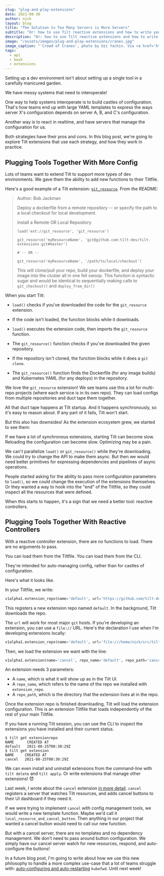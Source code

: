 ```yaml
---
slug: "plug-and-play-extensions"
date: 2021-08-30
author: nick
layout: blog
title: "The Solution to Too Many Servers is More Servers"
subtitle: "Or: how to use Tilt reactive extensions and how to write your own"
description: "Or: how to use Tilt reactive extensions and how to write your own"
image: "/assets/images/plug-and-play-extensions/cranes.jpg"
image_caption: "'Crowd of Cranes', photo by Uzi Yachin. Via <a href='https://www.flickr.com/photos/93402933@N00/389251974'>Flickr</a>."
tags:
  - api
  - bash
  - extensions
---
```


Setting up a dev environment isn't about setting up a single tool in a carefully
manicured garden.

We have messy systems that need to interoperate!

One way to help systems interoperate is to build castles of
configuration. That's how teams end up with large YAML templates to express
the ways server X's configuration depends on server A, B, and C's configuration.

Another way is to react in realtime, and have servers that manage the
configuration for us.

Both strategies have their pros and cons. In this blog post, we're going to
explore Tilt extensions that use each strategy, and how they work in practice.

## Plugging Tools Together With More Config

Lots of teams want to extend Tilt to support more types of dev environments. We
gave them the ability to add new functions to their Tiltfile.

Here's a good example of a Tilt extension: [`git_resource`](https://github.com/tilt-dev/tilt-extensions/tree/master/git_resource). From the README:

> Author: Bob Jackman
>
> Deploy a dockerfile from a remote repository -- or specify the path to a local checkout for local development.
>
> Install a Remote OR Local Repository
>
> `load('ext://git_resource', 'git_resource')`
> 
> `git_resource('myResourceName', 'git@github.com:tilt-dev/tilt-extensions.git#master')`
> 
> `# -- OR --`
> 
> `git_resource('myResourceName', '/path/to/local/checkout')`
>
> This will clone/pull your repo, build your dockerfile, and deploy your image
> into the cluster all in one fell swoop. This function is syntactic sugar and
> would be identical to sequentially making calls to `git_checkout()` and
> `deploy_from_dir()`

When you start Tilt:

- `load()` checks if you've downloaded the code for the `git_resource` extension.

- If the code isn't loaded, the function blocks while it downloads.

- `load()` executes the extension code, then imports the `git_resource` function.

- The `git_resource()` function checks if you've downloaded the given repository.

- If the repository isn't cloned, the function blocks while it does a `git clone`.

- The `git_resource()` function finds the Dockerfile (for any image builds) and Kubernetes YAML (for any deploys) in the repository.

We love the `git_resource` extension! We see teams use this a lot for multi-repo
projects (where each service is in its own repo). They can 
load configs from multiple repositories and duct tape them together.

All that duct tape happens at Tilt startup. And it happens synchronously, so it's
easy to reason about. If any part of it fails, Tilt won't start.

But this also has downsides! As the extension ecosystem grew, we started to see them:

If we have a lot of synchronous extensions, starting Tilt can become
slow. Reloading the configuration can become slow. Optimizing may be a pain.

We can't parallelize `load()` or `git_resource()` while they're downloading. We
could try to change the API to make them async.  But then we would need better
primitives for expressing dependencies and pipelines of async operations.

People started asking for the ability to pass more configuration parameters to
`load()`, so we could change the execution of the extensions themselves. Or they
wanted a way to hook into the "end" of the Tiltfile, so they could inspect all
the resources that were defined.

When this starts to happen, it's a sign that we need a better tool: reactive controllers.

## Plugging Tools Together With Reactive Controllers

With a reactive controller extension, there are no functions to load. There are
no arguments to pass.

You can load them from the Tiltfile. You can load them from the CLI.

They're intended for auto-managing config, rather than for
castles of configuration.

Here's what it looks like. 

In your Tiltfile, we write:

```python
v1alpha1.extension_repo(name='default', url='https://github.com/tilt-dev/tilt-extensions')
```

This registers a new extension repo named `default`. In the background, Tilt
downloads the repo.

The `url` will work for most major `git` hosts. If you're developing an extension,
you can use a `file://` URL. Here's the declaration I use when I'm developing extensions
locally:

```python
v1alpha1.extension_repo(name='default', url='file:///home/nick/src/tilt-extensions')
```

Then, we load the extension we want with the line:

```python
v1alpha1.extension(name='cancel', repo_name='default', repo_path='cancel')
```

An extension needs 3 parameters:
- A `name`, which is what it will show up as in the Tilt UI.
- A `repo_name`, which refers to the name of the repo we installed with `extension_repo`.
- A `repo_path`, which is the directory that the extension lives at in the repo.

Once the extension repo is finished downloading, Tilt will load the extension
configuration. This is an extension Tiltfile that loads independently of the rest of your
main Tiltfile.

If you have a running Tilt session, you can use the CLI to inspect the extensions
you have installed and their current status.

```shell
$ tilt get extensionrepo
NAME      CREATED AT
default   2021-08-25T00:30:29Z
$ tilt get extension
NAME     CREATED AT
cancel   2021-08-25T00:30:29Z
```

We can even install and uninstall extensions from the command-line with `tilt
delete` and `tilt apply`. Or write extensions that manage other extensions! 😈

Last week, I wrote about the `cancel` extension [in more detail](https://blog.tilt.dev/2021/08/17/write-more-bash.html). `cancel` registers a server that watches Tilt resources,
and adds cancel buttons to their UI dashboard if they need it. 

If we were trying to implement `cancel` with config management tools, we would
write a new template function. Maybe we'd call it
`local_resource_and_cancel_button`. Then anything in our project that wanted a
cancel button would need to call our new function.

But with a cancel server, there are no templates and no dependency management.
We don't need to pass around button configuration.  We simply have our cancel
server watch for new resources, respond, and auto-configure the buttons!

In a future blog post, I'm going to write about how we use this new philosophy
to handle a more complex use-case that a lot of teams struggle with:
[auto-configuring and
auto-restarting](https://github.com/tilt-dev/tilt-extensions/tree/master/kubefwd)
`kubefwd`. Until next week!
